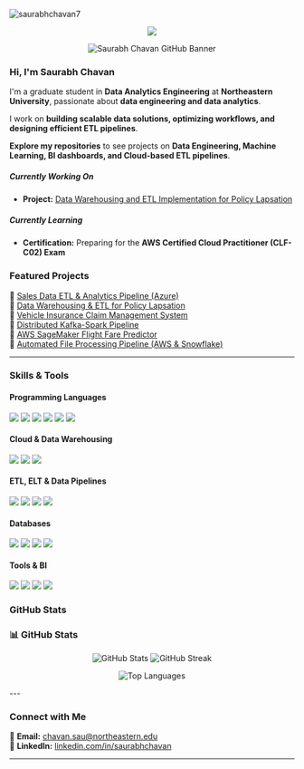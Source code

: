   
<p align="left"> <img src="https://komarev.com/ghpvc/?username=saurabhchavan7&label=Profile%20views&color=0e75b6&style=flat" alt="saurabhchavan7" /> </p>

<p align="center">
  <a href="https://chavansaurabh.com/" target="_blank">
    <img src="https://img.shields.io/badge/Visit%20My%20Website-%230077B5?style=for-the-badge&logo=google-chrome&logoColor=white" />
  </a>
</p>

<!-- GIF Header -->
<p align="center">
  <img src="headerv7.gif" alt="Saurabh Chavan GitHub Banner" />
</p>


### Hi, I'm **Saurabh Chavan**  
I'm a graduate student in **Data Analytics Engineering** at **Northeastern University**, passionate about **data engineering and data analytics**.  

I work on **building scalable data solutions, optimizing workflows, and designing efficient ETL pipelines**.  

**Explore my repositories** to see projects on **Data Engineering, Machine Learning, BI dashboards, and Cloud-based ETL pipelines**.  

#####  Currently Working On  
- **Project:** [Data Warehousing and ETL Implementation for Policy Lapsation](https://github.com/saurabhchavan7/Data-Warehousing-and-ETL-Implementation-for-Policy-Lapsation-in-Life-Insurance-Industry)  
#####  Currently Learning  
- **Certification:** Preparing for the **AWS Certified Cloud Practitioner (CLF-C02) Exam**  


###  Featured Projects  

🔹 [Sales Data ETL & Analytics Pipeline (Azure)](https://github.com/saurabhchavan7/Sales-Data-End-to-End-Data-Engineering-Project-Using-Azure-Services)  
🔹 [Data Warehousing & ETL for Policy Lapsation](https://github.com/saurabhchavan7/Data-Warehousing-and-ETL-Implementation-for-Policy-Lapsation-in-Life-Insurance-Industry)  
🔹 [Vehicle Insurance Claim Management System](https://github.com/saurabhchavan7/Vehicle-Insurance-Claim-Management-System)  
🔹 [Distributed Kafka-Spark Pipeline](https://github.com/saurabhchavan7/Distributed-Kafka-Spark-Pipeline-for-High-Velocity-Data-Streams)  
🔹 [AWS SageMaker Flight Fare Predictor](https://github.com/saurabhchavan7/AWS-SageMaker-FlightFarePredictor)  
🔹 [Automated File Processing Pipeline (AWS & Snowflake)](https://github.com/saurabhchavan7/Automated-File-Processing-Pipeline-Using-AWS-and-Snowflake)  

---

### Skills & Tools  
#### **Programming Languages**  
<p align="left"><img src="https://img.shields.io/badge/Python-3776AB?style=flat-square&logo=python&logoColor=white" />
<img src="https://img.shields.io/badge/SQL-CC2927?style=flat-square&logo=microsoft-sql-server&logoColor=white" />
<img src="https://img.shields.io/badge/R-276DC3?style=flat-square&logo=r&logoColor=white" />
<img src="https://img.shields.io/badge/C-A8B9CC?style=flat-square&logo=c&logoColor=white" />
<img src="https://img.shields.io/badge/HTML-E34F26?style=flat-square&logo=html5&logoColor=white" />
<img src="https://img.shields.io/badge/CSS-1572B6?style=flat-square&logo=css3&logoColor=white" /></p>

#### **Cloud & Data Warehousing**  
<p align="left"><img src="https://img.shields.io/badge/Azure-0078D4?style=flat-square&logo=microsoft-azure&logoColor=white" />
<img src="https://img.shields.io/badge/AWS-232F3E?style=flat-square&logo=amazon-aws&logoColor=white" />
<img src="https://img.shields.io/badge/Snowflake-29B5E8?style=flat-square&logo=snowflake&logoColor=white" /></p>

#### **ETL, ELT & Data Pipelines**  
<p align="left"><img src="https://img.shields.io/badge/Apache%20Spark-E25A1C?style=flat-square&logo=apachespark&logoColor=white" />
<img src="https://img.shields.io/badge/Apache%20Kafka-231F20?style=flat-square&logo=apache-kafka&logoColor=white" />
<img src="https://img.shields.io/badge/Apache%20Airflow-017CEE?style=flat-square&logo=apache-airflow&logoColor=white" />
<img src="https://img.shields.io/badge/DBT-FF694B?style=flat-square&logo=dbt&logoColor=white" /></p>

#### **Databases**  
<p align="left"><img src="https://img.shields.io/badge/SQL%20Server-CC2927?style=flat-square&logo=microsoft-sql-server&logoColor=white" />
<img src="https://img.shields.io/badge/MySQL-4479A1?style=flat-square&logo=mysql&logoColor=white" />
<img src="https://img.shields.io/badge/PostgreSQL-336791?style=flat-square&logo=postgresql&logoColor=white" />
<img src="https://img.shields.io/badge/Oracle-F80000?style=flat-square&logo=oracle&logoColor=white" /></p>

#### **Tools & BI**  
<p align="left"><img src="https://img.shields.io/badge/Tableau-E97627?style=flat-square&logo=tableau&logoColor=white"/>
<img src="https://img.shields.io/badge/Power%20BI-F2C811?style=flat-square&logo=powerbi&logoColor=black"/>
<img src="https://img.shields.io/badge/Docker-2496ED?style=flat-square&logo=docker&logoColor=white"/>
<img src="https://img.shields.io/badge/Kubernetes-326CE5?style=flat-square&logo=kubernetes&logoColor=white"/></p>


### GitHub Stats  

### 📊 GitHub Stats  
<p align="center">
  <img src="https://github-readme-stats.vercel.app/api?username=saurabhchavan7&show_icons=true&theme=light" alt="GitHub Stats" />
  <img src="https://github-readme-streak-stats.herokuapp.com/?user=saurabhchavan7&theme=light" alt="GitHub Streak" />
</p>
<p align="center">
  <img src="https://github-readme-stats.vercel.app/api/top-langs/?username=saurabhchavan7&layout=compact&theme=light" alt="Top Languages" />
</p>
---

### Connect with Me  

📧 **Email:** [chavan.sau@northeastern.edu](mailto:chavan.sau@northeastern.edu)  
🔗 **LinkedIn:** [linkedin.com/in/saurabhchavan](https://www.linkedin.com/in/saurabhchavan)  


---

